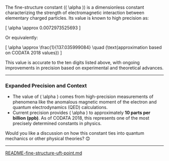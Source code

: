 The fine-structure constant (\( \alpha \)) is a dimensionless constant characterizing the strength of electromagnetic interaction between elementary charged particles. Its value is known to high precision as:

\[
\alpha \approx 0.0072973525693
\]

Or equivalently:

\[
\alpha \approx \frac{1}{137.035999084} \quad (\text{approximation based on CODATA 2018 values})
\]

This value is accurate to the ten digits listed above, with ongoing improvements in precision based on experimental and theoretical advances.

---

### **Expanded Precision and Context**
- The value of \( \alpha \) comes from high-precision measurements of phenomena like the anomalous magnetic moment of the electron and quantum electrodynamics (QED) calculations.
- Current precision provides \( \alpha \) to approximately **10 parts per billion (ppb)**. As of CODATA 2018, this represents one of the most precisely determined constants in physics.

Would you like a discussion on how this constant ties into quantum mechanics or other physical theories? 😊


---

[README-fine-structure-uft-point.md](https://t2m.io/6Kqa8xr)
